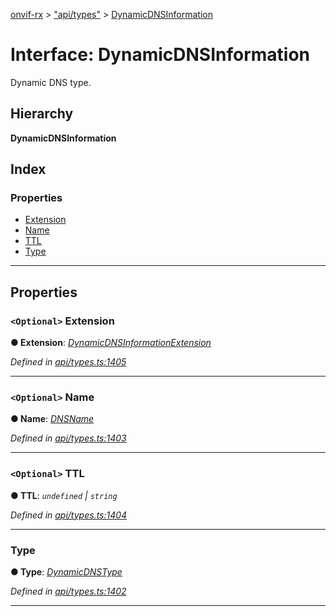 [onvif-rx](../README.md) > ["api/types"](../modules/_api_types_.md) > [DynamicDNSInformation](../interfaces/_api_types_.dynamicdnsinformation.md)

# Interface: DynamicDNSInformation

Dynamic DNS type.

## Hierarchy

**DynamicDNSInformation**

## Index

### Properties

* [Extension](_api_types_.dynamicdnsinformation.md#extension)
* [Name](_api_types_.dynamicdnsinformation.md#name)
* [TTL](_api_types_.dynamicdnsinformation.md#ttl)
* [Type](_api_types_.dynamicdnsinformation.md#type)

---

## Properties

<a id="extension"></a>

### `<Optional>` Extension

**● Extension**: *[DynamicDNSInformationExtension](_api_types_.dynamicdnsinformationextension.md)*

*Defined in [api/types.ts:1405](https://github.com/patrickmichalina/onvif-rx/blob/f117e44/src/api/types.ts#L1405)*

___
<a id="name"></a>

### `<Optional>` Name

**● Name**: *[DNSName](../modules/_api_types_.md#dnsname)*

*Defined in [api/types.ts:1403](https://github.com/patrickmichalina/onvif-rx/blob/f117e44/src/api/types.ts#L1403)*

___
<a id="ttl"></a>

### `<Optional>` TTL

**● TTL**: *`undefined` \| `string`*

*Defined in [api/types.ts:1404](https://github.com/patrickmichalina/onvif-rx/blob/f117e44/src/api/types.ts#L1404)*

___
<a id="type"></a>

###  Type

**● Type**: *[DynamicDNSType](../enums/_api_types_.dynamicdnstype.md)*

*Defined in [api/types.ts:1402](https://github.com/patrickmichalina/onvif-rx/blob/f117e44/src/api/types.ts#L1402)*

___

